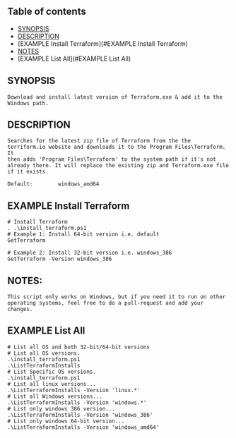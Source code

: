 ## Table of contents
* [SYNOPSIS](#SYNOPSIS)
* [DESCRIPTION](#DESCRIPTION)
* [EXAMPLE Install Terraform](#EXAMPLE Install Terraform)
* [NOTES](#NOTES)
* [EXAMPLE List All](#EXAMPLE List All)

## SYNOPSIS
	Download and install latest version of Terraform.exe & add it to the Windows path.

## DESCRIPTION
	Searches for the latest zip file of Terraform from the the terriform.io website and downloads it to the Program Files\Terraform. It
 	then adds 'Program Files\Terraform' to the system path if it's not already there. It will replace the existing zip and Terraform.exe file if it exists.
    
    Default: 		windows_amd64
## EXAMPLE Install Terraform
	# Install Terraform
	. .\install_terraform.ps1
	# Example 1: Install 64-bit version i.e. default
	GetTerraform

	# Example 2: Install 32-bit version i.e. windows_386
	GetTerraform -Version windows_386
 
 ## NOTES:
	This script only works on Windows, but if you need it to run on other operating systems, feel free to do a pull-request and add your changes.
    
    
## EXAMPLE List All
	# List all OS and both 32-bit/64-bit versions
	# List all OS versions. 
	.\install_terraform.ps1
	.\ListTerraformInstalls
	# List Specific OS versions. 
	.\install_terraform.ps1
	# List all linux versions...
	.\ListTerraformInstalls -Version 'linux.*'
	# List all Windows versions...
	.\ListTerraformInstalls -Version 'windows.*'
	# List only windows 386 version...
	.\ListTerraformInstalls -Version 'windows_386'
	# List only windows 64-bit version...
	.\ListTerraformInstalls -Version 'windows_amd64'

